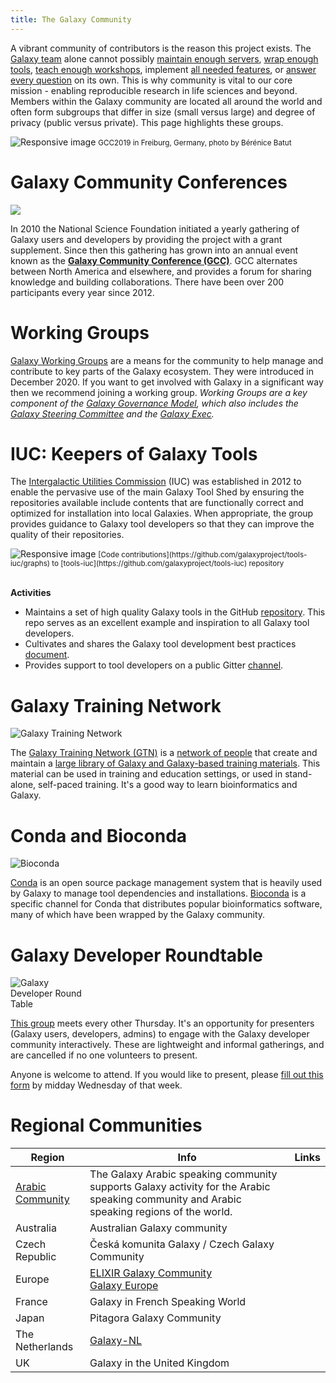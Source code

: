 ```yaml
---
title: The Galaxy Community
---
```

A vibrant community of contributors is the reason this project exists. The [Galaxy team](/src/galaxy-team/index.md) alone cannot possibly [maintain enough servers](/src/use/index.md), [wrap enough tools](https://toolshed.g2.bx.psu.edu/), [teach enough workshops](/src/events/index.md), implement [all needed features](https://github.com/galaxyproject), or [answer every question](/src/support/index.md) on its own. This is why community is vital to our core mission - enabling reproducible research in life sciences and beyond. Members within the Galaxy community are located all around the world and often form subgroups that differ in size (small versus large) and degree of privacy (public versus private). This page highlights these groups.

<div>
	<img src="/src/events/gcc2019/gcc2019-grouppicture.jpg" class="img-fluid mx-auto" alt="Responsive image">
	<small>GCC2019 in Freiburg, Germany, photo by Bérénice Batut</small>
</div>

# Galaxy Community Conferences

<img class="float-right" style="max-width: 16rem;" src="/events/gcc2021/gcc2021-logo-wide-trans.png">

In 2010 the National Science Foundation initiated a yearly gathering of Galaxy users and developers by providing the project with a grant supplement. Since then this gathering has grown into an annual event known as the **[Galaxy Community Conference (GCC)](/src/gcc/index.md)**. GCC alternates between North America and elsewhere, and provides a forum for sharing knowledge and building collaborations. There have been over 200 participants every year since 2012.


# Working Groups

[Galaxy Working Groups](/src/community/wg/index.md) are a means for the community to help manage and contribute to key parts of the Galaxy ecosystem.  They were introduced in December 2020.  If you want to get involved with Galaxy in a significant way then we recommend joining a working group.  *Working Groups are a key component of the [Galaxy Governance Model](/src/community/governance/index.md), which also includes the [Galaxy Steering Committee](/src/community/steering/index.md) and the [Galaxy Exec](/src/community/exec/index.md).*

# IUC: Keepers of Galaxy Tools

The [Intergalactic Utilities Commission](/src/iuc/index.md) (IUC) was established in 2012 to enable the pervasive use of the main Galaxy Tool Shed by ensuring the repositories available include contents that are functionally correct and optimized for installation into local Galaxies.  When appropriate, the group provides guidance to Galaxy tool developers so that they can improve the quality of their repositories.

<div>
	<img src="/src/iuc/iuc-commits.png" class="img-fluid mx-auto" alt="Responsive image">
	<small>[Code contributions](https://github.com/galaxyproject/tools-iuc/graphs) to [tools-iuc](https://github.com/galaxyproject/tools-iuc) repository</small>
</div>

<br />

**Activities**

* Maintains a set of high quality Galaxy tools in the GitHub [repository](https://github.com/galaxyproject/tools-iuc). This repo serves as an excellent example and inspiration to all Galaxy tool developers.
* Cultivates and shares the Galaxy tool development best practices [document](http://galaxy-iuc-standards.readthedocs.io/).
* Provides support to tool developers on a public Gitter [channel](https://gitter.im/galaxy-iuc/iuc).


# Galaxy Training Network

<img class="float-right" style="max-width: 15rem;" src="/src/images/galaxy-logos/GTNLogo300.png" alt="Galaxy Training Network" />

The [Galaxy Training Network (GTN)](https://training.galaxyproject.org/) is a [network of people](https://training.galaxyproject.org/training-material/hall-of-fame) that create and maintain a [large library of Galaxy and Galaxy-based training materials](https://training.galaxyproject.org/). This material can be used in training and education settings, or used in stand-alone, self-paced training.  It's a good way to learn bioinformatics and Galaxy.


# Conda and Bioconda

<img class="float-right" style="max-width: 15rem;" src="/src/images/logos/bioconda_64.png" alt="Bioconda" />

[Conda](https://conda.io/docs/index.html) is an open source package management system that is heavily used by Galaxy to manage tool dependencies and installations. [Bioconda](https://bioconda.github.io/) is a specific channel for Conda that distributes popular bioinformatics software, many of which have been wrapped by the Galaxy community.


# Galaxy Developer Roundtable

<img class="float-right" style="max-width: 8rem;" src="/src/images/galaxy-logos/galaxy-developer-roundtable-300.png" alt="Galaxy Developer Round Table" />

[This group](/src/community/devroundtable/index.md) meets every other Thursday.  It's an opportunity for presenters (Galaxy users, developers, admins) to engage with the Galaxy developer community interactively.  These are lightweight and informal gatherings, and are cancelled if no one volunteers to present.

Anyone is welcome to attend. If you would like to present, please [fill out this form](https://bit.ly/gxdevroundtablepresent) by midday Wednesday of that week.


# Regional Communities

| Region | Info | Links |
|--------|------|-------|
| [Arabic Community](/src/community/arabic/index.md) | The Galaxy Arabic speaking community supports Galaxy activity for the Arabic speaking community and Arabic speaking regions of the world. | [<i class="fab fa-twitter" aria-hidden="true"></i>](http://twitter.com/galaxy_arabic) [<i class="fa fa-envelope" aria-hidden="true"></i>](https://lists.galaxyproject.org/lists/galaxy-arabic.lists.galaxyproject.org/) [<i class="fab fa-facebook-square" aria-hidden="true"></i>](http://bit.ly/2ek7fTh) |
| Australia | Australian Galaxy community | [<i class="fab fa-twitter" aria-hidden="true"></i>](http://twitter.com/galaxyaustralia) [<i class="fa fa-external-link-alt" aria-hidden="true"></i>](https://usegalaxy.org.au/) |
| Czech Republic | Česká komunita Galaxy / Czech Galaxy Community | [<i class="fa fa-envelope" aria-hidden="true"></i>](https://lists.galaxyproject.org/lists/galaxy-czech.lists.galaxyproject.org/) |
| Europe | [ELIXIR Galaxy Community](https://elixir-europe.org/communities/galaxy) <br /> [Galaxy Europe](https://galaxyproject.eu/) | [<i class="fa fa-external-link-alt" aria-hidden="true"></i>](https://elixir-europe.org/communities/galaxy) <br /> [<i class="fa fa-external-link-alt" aria-hidden="true"></i>](https://galaxyproject.eu/) [<i class="fab fa-gitter" aria-hidden="true"></i>](https://gitter.im/usegalaxy-eu)|
| France | Galaxy in French Speaking World | [<i class="fa fa-external-link-alt" aria-hidden="true"></i>](https://community.france-bioinformatique.fr/c/galaxy/8) |
| Japan | Pitagora Galaxy Community | [<i class="fab fa-twitter" aria-hidden="true"></i>](https://twitter.com/hashtag/usegalaxyjp) [<i class="fa fa-external-link-alt" aria-hidden="true"></i>](http://wiki.pitagora-galaxy.org) |
| The Netherlands | [Galaxy-NL](https://www.dtls.nl/community/interest-groups/galaxy-interest-group/) | [<i class="fa fa-envelope" aria-hidden="true"></i>](https://lists.dtls.nl/mailman/listinfo/nlgalaxy-team) |
| UK | Galaxy in the United Kingdom | [<i class="fab fa-twitter" aria-hidden="true"></i>](http://twitter.com/galaxyukfriends) |
